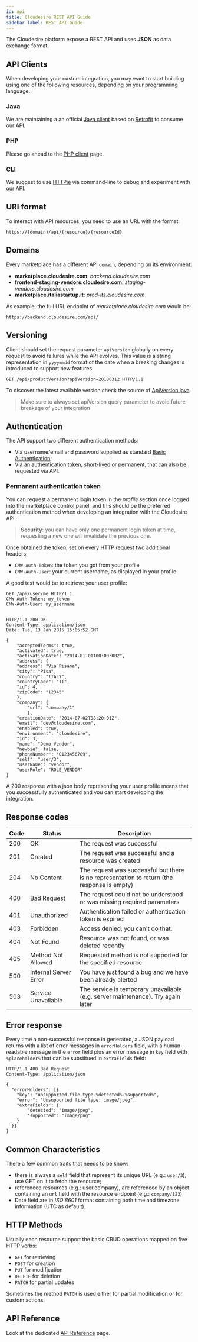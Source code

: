 ```yaml
---
id: api
title: Cloudesire REST API Guide
sidebar_label: REST API Guide
---
```


The Cloudesire platform expose a REST API and uses **JSON** as data exchange
format.

## API Clients

When developing your custom integration, you may want to start building using one
of the following resources, depending on your programming language.

### Java

We are maintaining a an official [Java client](https://github.com/ClouDesire/java-api-client)
based on [Retrofit](http://square.github.io/retrofit/) to consume our API.

### PHP

Please go ahead to the [PHP client](api-php.md) page.

### CLI

We suggest to use [HTTPie](https://github.com/jakubroztocil/httpie) via
command-line to debug and experiment with our API.

## URI format

To interact with API resources, you need to use an URL with the format:

    https://{domain}/api/{resource}/{resourceId}

## Domains

Every marketplace has a different API `domain`, depending on its environment:

* **marketplace.cloudesire.com**: _backend.cloudesire.com_
* **frontend-staging-vendors.cloudesire.com**: _staging-vendors.cloudesire.com_
* **marketplace.italiastartup.it**: _prod-its.cloudesire.com_

As example, the full URL endpoint of *marketplace.cloudesire.com* would be:

```https://backend.cloudesire.com/api/```

## Versioning

Client should set the request parameter `apiVersion` globally on every request
to avoid failures while the API evolves.
This value is a string representation in `yyyymmdd` format of the date when a
breaking changes is introduced to support new features.

    GET /api/productVersion?apiVersion=20180312 HTTP/1.1

To discover the latest available version check the source of
[ApiVersion.java](https://github.com/ClouDesire/java-api-client/blob/master/cmw-dto/src/main/java/com/liberologico/cloudesire/cmw/ApiVersion.java).

> Make sure to always set apiVersion query parameter to avoid future breakage of
your integration

## Authentication

The API support two different authentication methods:

* Via username/email and password supplied as standard [Basic Authentication](http://en.wikipedia.org/wiki/Basic_access_authentication);
* Via an authentication token, short-lived or permanent, that can also be requested via API.

### Permanent authentication token

You can request a permanent login token in the *profile* section once logged into
the marketplace control panel, and this should be the preferred authentication
method when developing an integration with the Cloudesire API.

> **Security**: you can have only one permanent login token at time, requesting
a new one will invalidate the previous one.

Once obtained the token, set on every HTTP request two additional headers:

* `CMW-Auth-Token`: the token you got from your profile
* `CMW-Auth-User`: your current username, as displayed in your profile

A good test would be to retrieve your user profile:

```http
GET /api/user/me HTTP/1.1
CMW-Auth-Token: my_token
CMW-Auth-User: my_username


HTTP/1.1 200 OK
Content-Type: application/json
Date: Tue, 13 Jan 2015 15:05:52 GMT

{
    "acceptedTerms": true,
    "activated": true,
    "activationDate": "2014-01-01T00:00:00Z",
    "address": {
    "address": "Via Pisana",
    "city": "Pisa",
    "country": "ITALY",
    "countryCode": "IT",
    "id": 4,
    "zipCode": "12345"
    },
    "company": {
        "url": "company/1"
        },
    "creationDate": "2014-07-02T08:20:01Z",
    "email": "dev@cloudesire.com",
    "enabled": true,
    "environment": "cloudesire",
    "id": 3,
    "name": "Demo Vendor",
    "newbie": false,
    "phoneNumber": "0123456789",
    "self": "user/3",
    "userName": "vendor",
    "userRole": "ROLE_VENDOR"
}
```

A 200 response with a json body representing your user profile means that you
successfully authenticated and you can start developing the integration.

## Response codes

| Code | Status                | Description                                                                                 |
|------|-----------------------|---------------------------------------------------------------------------------------------|
| 200  | OK                    | The request was successful                                                                  |
| 201  | Created               | The request was successful and a resource was created                                       |
| 204  | No Content            | The request was successful but there is no representation to return (the response is empty) |
| 400  | Bad Request           | The request could not be understood or was missing required parameters                      |
| 401  | Unauthorized          | Authentication failed or authentication token is expired                                    |
| 403  | Forbidden             | Access denied, you can't do that.                                                           |
| 404  | Not Found             | Resource was not found, or was deleted recently                                             |
| 405  | Method Not Allowed    | Requested method is not supported for the specified resource                                |
| 500  | Internal Server Error | You have just found a bug and we have been already alerted                                  |
| 503  | Service Unavailable   | The service is temporary unavailable (e.g. server maintenance). Try again later             |

## Error response

Every time a non-successful response in generated, a JSON payload returns with a
list of error messages in `errorHolders` field, with a human-readable message in
the `error` field plus an error message in `key` field with
`%placeholder%` that can be substitued in `extraFields` field:

```http
HTTP/1.1 400 Bad Request
Content-Type: application/json

{
  "errorHolders": [{
    "key": "unsupported-file-type-%detected%-%supported%",
    "error": "Unsupported file type: image/jpeg",
    "extraFields": {
        "detected": "image/jpeg",
        "supported": "image/png"
    }
  }]
}
```

## Common Characteristics

There a few common traits that needs to be know:

* there is always a `self` field that represent its unique URL (e.g.: `user/3`), use GET on it to fetch the resource;
* referenced resources (e.g.: user.company), are referenced by an object containing an `url` field with the resource endpoint (e.g.: `company/123`)
* Date field are in _ISO 8601_ format containing both time and timezone information (UTC as default).

## HTTP Methods

Usually each resource support the basic CRUD operations mapped on five HTTP verbs:

* `GET` for retrieving
* `POST` for creation
* `PUT` for modification
* `DELETE` for deletion
* `PATCH` for partial updates

Sometimes the method `PATCH` is used either for partial modification or for custom actions.

## API Reference

Look at the dedicated [API Reference](api-reference.md) page.
